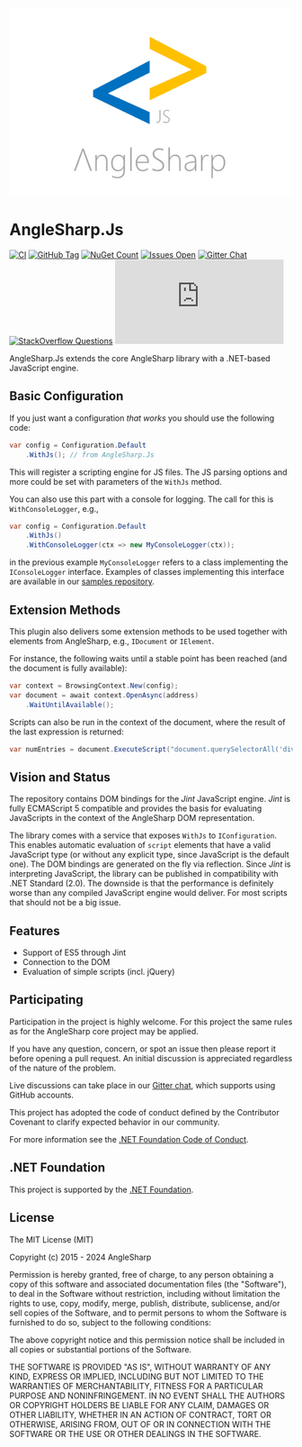 ![logo](https://raw.githubusercontent.com/AngleSharp/AngleSharp.Js/master/header.png)

# AngleSharp.Js

[![CI](https://github.com/AngleSharp/AngleSharp.Js/actions/workflows/ci.yml/badge.svg)](https://github.com/AngleSharp/AngleSharp.Js/actions/workflows/ci.yml)
[![GitHub Tag](https://img.shields.io/github/tag/AngleSharp/AngleSharp.Js.svg?style=flat-square)](https://github.com/AngleSharp/AngleSharp.Js/releases)
[![NuGet Count](https://img.shields.io/nuget/dt/AngleSharp.Js.svg?style=flat-square)](https://www.nuget.org/packages/AngleSharp.Js/)
[![Issues Open](https://img.shields.io/github/issues/AngleSharp/AngleSharp.Js.svg?style=flat-square)](https://github.com/AngleSharp/AngleSharp.Js/issues)
[![Gitter Chat](http://img.shields.io/badge/gitter-AngleSharp/AngleSharp-blue.svg?style=flat-square)](https://gitter.im/AngleSharp/AngleSharp)
[![StackOverflow Questions](https://img.shields.io/stackexchange/stackoverflow/t/anglesharp.svg?style=flat-square)](https://stackoverflow.com/tags/anglesharp)
[![CLA Assistant](https://cla-assistant.io/readme/badge/AngleSharp/AngleSharp.Js?style=flat-square)](https://cla-assistant.io/AngleSharp/AngleSharp.Js)

AngleSharp.Js extends the core AngleSharp library with a .NET-based JavaScript engine.

## Basic Configuration

If you just want a configuration *that works* you should use the following code:

```cs
var config = Configuration.Default
    .WithJs(); // from AngleSharp.Js
```

This will register a scripting engine for JS files. The JS parsing options and more could be set with parameters of the `WithJs` method.

You can also use this part with a console for logging. The call for this is `WithConsoleLogger`, e.g.,

```cs
var config = Configuration.Default
    .WithJs()
    .WithConsoleLogger(ctx => new MyConsoleLogger(ctx));
```

in the previous example `MyConsoleLogger` refers to a class implementing the `IConsoleLogger` interface. Examples of classes implementing this interface are available in our [samples repository](https://github.com/AngleSharp/AngleSharp.Samples).

## Extension Methods

This plugin also delivers some extension methods to be used together with elements from AngleSharp, e.g., `IDocument` or `IElement`.

For instance, the following waits until a stable point has been reached (and the document is fully available):

```cs
var context = BrowsingContext.New(config);
var document = await context.OpenAsync(address)
    .WaitUntilAvailable();
```

Scripts can also be run in the context of the document, where the result of the last expression is returned:

```cs
var numEntries = document.ExecuteScript("document.querySelectorAll('div').length");
```

## Vision and Status

The repository contains DOM bindings for the *Jint* JavaScript engine. *Jint* is fully ECMAScript 5 compatible and provides the basis for evaluating JavaScripts in the context of the AngleSharp DOM representation.

The library comes with a service that exposes `WithJs` to `IConfiguration`. This enables automatic evaluation of `script` elements that have a valid JavaScript type (or without any explicit type, since JavaScript is the default one). The DOM bindings are generated on the fly via reflection. Since *Jint* is interpreting JavaScript, the library can be published in compatibility with .NET Standard (2.0). The downside is that the performance is definitely worse than any compiled JavaScript engine would deliver. For most scripts that should not be a big issue.

## Features

- Support of ES5 through Jint
- Connection to the DOM
- Evaluation of simple scripts (incl. jQuery)

## Participating

Participation in the project is highly welcome. For this project the same rules as for the AngleSharp core project may be applied.

If you have any question, concern, or spot an issue then please report it before opening a pull request. An initial discussion is appreciated regardless of the nature of the problem.

Live discussions can take place in our [Gitter chat](https://gitter.im/AngleSharp/AngleSharp), which supports using GitHub accounts.

This project has adopted the code of conduct defined by the Contributor Covenant to clarify expected behavior in our community.

For more information see the [.NET Foundation Code of Conduct](https://dotnetfoundation.org/code-of-conduct).

## .NET Foundation

This project is supported by the [.NET Foundation](https://dotnetfoundation.org).

## License

The MIT License (MIT)

Copyright (c) 2015 - 2024 AngleSharp

Permission is hereby granted, free of charge, to any person obtaining a copy of this software and associated documentation files (the "Software"), to deal in the Software without restriction, including without limitation the rights to use, copy, modify, merge, publish, distribute, sublicense, and/or sell copies of the Software, and to permit persons to whom the Software is furnished to do so, subject to the following conditions:

The above copyright notice and this permission notice shall be included in all copies or substantial portions of the Software.

THE SOFTWARE IS PROVIDED "AS IS", WITHOUT WARRANTY OF ANY KIND, EXPRESS OR IMPLIED, INCLUDING BUT NOT LIMITED TO THE WARRANTIES OF MERCHANTABILITY, FITNESS FOR A PARTICULAR PURPOSE AND NONINFRINGEMENT. IN NO EVENT SHALL THE AUTHORS OR COPYRIGHT HOLDERS BE LIABLE FOR ANY CLAIM, DAMAGES OR OTHER LIABILITY, WHETHER IN AN ACTION OF CONTRACT, TORT OR OTHERWISE, ARISING FROM, OUT OF OR IN CONNECTION WITH THE SOFTWARE OR THE USE OR OTHER DEALINGS IN THE SOFTWARE.
